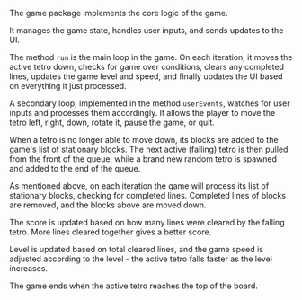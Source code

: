 The game package implements the core logic of the game.

It manages the game state, handles user inputs, and sends updates to the UI.

The method `run` is the main loop in the game. On each iteration, it moves the active tetro down, checks for game over conditions, clears any completed lines, updates the game level and speed, and finally updates the UI based on everything it just processed.

A secondary loop, implemented in the method `userEvents`, watches for user inputs and processes them accordingly. It allows the player to move the tetro left, right, down, rotate it, pause the game, or quit.

When a tetro is no longer able to move down, its blocks are added to the game's list of stationary blocks. The next active (falling) tetro is then pulled from the front of the queue, while a brand new random tetro is spawned and added to the end of the queue.

As mentioned above, on each iteration the game will process its list of stationary blocks, checking for completed lines. Completed lines of blocks are removed, and the blocks above are moved down.

The score is updated based on how many lines were cleared by the falling tetro. More lines cleared together gives a better score.

Level is updated based on total cleared lines, and the game speed is adjusted according to the level - the active tetro falls faster as the level increases.

The game ends when the active tetro reaches the top of the board.